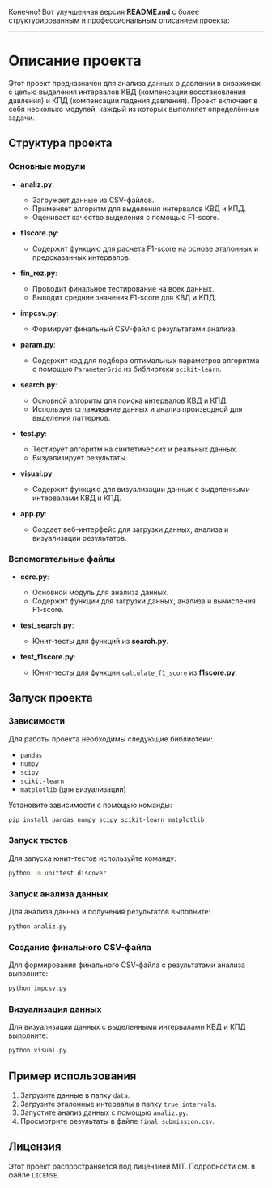 Конечно! Вот улучшенная версия **README.md** с более структурированным и профессиональным описанием проекта:

---


# Описание проекта

Этот проект предназначен для анализа данных о давлении в скважинах с целью выделения интервалов КВД (компенсации восстановления давления) и КПД (компенсации падения давления). Проект включает в себя несколько модулей, каждый из которых выполняет определённые задачи.

## Структура проекта

### Основные модули

- **analiz.py**: 
  - Загружает данные из CSV-файлов.
  - Применяет алгоритм для выделения интервалов КВД и КПД.
  - Оценивает качество выделения с помощью F1-score.

- **f1score.py**:
  - Содержит функцию для расчета F1-score на основе эталонных и предсказанных интервалов.

- **fin_rez.py**:
  - Проводит финальное тестирование на всех данных.
  - Выводит средние значения F1-score для КВД и КПД.

- **impcsv.py**:
  - Формирует финальный CSV-файл с результатами анализа.

- **param.py**:
  - Содержит код для подбора оптимальных параметров алгоритма с помощью `ParameterGrid` из библиотеки `scikit-learn`.

- **search.py**:
  - Основной алгоритм для поиска интервалов КВД и КПД.
  - Использует сглаживание данных и анализ производной для выделения паттернов.

- **test.py**:
  - Тестирует алгоритм на синтетических и реальных данных.
  - Визуализирует результаты.

- **visual.py**:
  - Содержит функцию для визуализации данных с выделенными интервалами КВД и КПД.

- **app.py**:
  - Создает веб-интерфейс для загрузки данных, анализа и визуализации результатов.

### Вспомогательные файлы

- **core.py**:
  - Основной модуль для анализа данных.
  - Содержит функции для загрузки данных, анализа и вычисления F1-score.

- **test_search.py**:
  - Юнит-тесты для функций из **search.py**.

- **test_f1score.py**:
  - Юнит-тесты для функции `calculate_f1_score` из **f1score.py**.

## Запуск проекта

### Зависимости

Для работы проекта необходимы следующие библиотеки:

- `pandas`
- `numpy`
- `scipy`
- `scikit-learn`
- `matplotlib` (для визуализации)

Установите зависимости с помощью команды:

```bash
pip install pandas numpy scipy scikit-learn matplotlib
```

### Запуск тестов

Для запуска юнит-тестов используйте команду:

```bash
python -m unittest discover
```

### Запуск анализа данных

Для анализа данных и получения результатов выполните:

```bash
python analiz.py
```

### Создание финального CSV-файла

Для формирования финального CSV-файла с результатами анализа выполните:

```bash
python impcsv.py
```

### Визуализация данных

Для визуализации данных с выделенными интервалами КВД и КПД выполните:

```bash
python visual.py
```

## Пример использования

1. Загрузите данные в папку `data`.
2. Загрузите эталонные интервалы в папку `true_intervals`.
3. Запустите анализ данных с помощью `analiz.py`.
4. Просмотрите результаты в файле `final_submission.csv`.

## Лицензия

Этот проект распространяется под лицензией MIT. Подробности см. в файле `LICENSE`.

```
